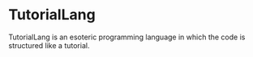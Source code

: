 # TutorialLang
TutorialLang is an esoteric programming language in which the code is structured like a tutorial. 
